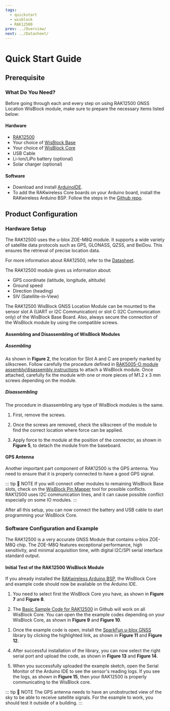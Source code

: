 ```yaml
---
tags:
  - quickstart
  - wisblock
  - RAK12500
prev: ../Overview/ 
next: ../Datasheet/ 
---
```


# Quick Start Guide

<!--
## Introduction

This guide introduces the WisBlock RAK12500 GNSS Location Module and how to program with it.

The information obtained from the WisBlock RAK12500 GNSS Location Module will then be printed over the USB debug port of the WisBlock Base board.

-->

## Prerequisite

### What Do You Need?

Before going through each and every step on using RAK12500 GNSS Location WisBlock module, make sure to prepare the necessary items listed below:

#### Hardware

- [RAK12500](https://store.rakwireless.com/collections/wisblock-sensor/products/wisblock-gnss-location-module-rak12500)
- Your choice of [WisBlock Base](https://store.rakwireless.com/collections/wisblock-base) 
- Your choice of [WisBlock Core](https://store.rakwireless.com/collections/wisblock-core)
- USB Cable
- Li-Ion/LiPo battery (optional)
- Solar charger (optional)

#### Software

- Download and install [ArduinoIDE](https://www.arduino.cc/en/Main/Software).
- To add the RAKwireless Core boards on your Arduino board, install the RAKwireless Arduino BSP. Follow the steps in the [Github repo](https://github.com/RAKWireless/RAKwireless-Arduino-BSP-Index).

## Product Configuration

### Hardware Setup

The RAK12500 uses the u-blox ZOE-M8Q module. It supports a wide variety of satellite data protocols such as GPS, GLONASS, QZSS, and BeiDou. This ensures the retrieval of precise location data.

For more information about RAK12500, refer to the [Datasheet](../Datasheet/).

The RAK12500 module gives us information about:

- GPS coordinate (latitude, longitude, altitude)
- Ground speed
- Direction (heading)
- SIV (Satellite-in-View)

The RAK12500 WisBlock GNSS Location Module can be mounted to the sensor slot A (UART or I2C Communication) or slot C (I2C Communication only) of the WisBlock Base Board. Also, always secure the connection of the WisBlock module by using the compatible screws.

<rk-img
  src="/assets/images/wisblock/rak12500/quickstart/rak12500_assembly.png"
  width="70%"
  caption="RAK12500 connection to WisBlock Base"
/>

#### Assembling and Disassembling of WisBlock Modules

##### Assembling

As shown in **Figure 2**, the location for Slot A and C are properly marked by silkscreen. Follow carefully the procedure defined in [RAK5005-O module assembly/disassembly instructions](https://docs.rakwireless.com/Knowledge-Hub/Learn/RAK5005-O-Baseboard-Installation-Guide/) to attach a WisBlock module. Once attached, carefully fix the module with one or more pieces of M1.2 x 3&nbsp;mm screws depending on the module.

<rk-img
  src="/assets/images/wisblock/rak12500/quickstart/rak12500-mounting.png"
  width="70%"
  caption="RAK12500 connection to WisBlock Base"
/>

##### Disassembling

The procedure in disassembling any type of WisBlock modules is the same. 

1. First, remove the screws.  

<rk-img
  src="/assets/images/wisblock/rak12500/quickstart/16.removing-screws.png"
  width="70%"
  caption="Removing screws from the WisBlock module"
/>

2. Once the screws are removed, check the silkscreen of the module to find the correct location where force can be applied.

<rk-img
  src="/assets/images/wisblock/rak12500/quickstart/17.detaching-silkscreen.png"
  width="70%"
  caption="Detaching silkscreen on the WisBlock module"
/>

3. Apply force to the module at the position of the connector, as shown in **Figure 5**, to detach the module from the baseboard.

<rk-img
  src="/assets/images/wisblock/rak12500/quickstart/18.detaching-module.png"
  width="70%"
  caption="Applying even forces on the proper location of a WisBlock module"
/>

#### GPS Antenna

Another important part component of RAK12500 is the GPS antenna. You need to ensure that it is properly connected to have a good GPS signal.

<rk-img
  src="/assets/images/wisblock/rak12500/quickstart/rak_12500_gps_antenna.png"
  width="35%"
  caption="GPS antenna"
/>

::: tip 📝 NOTE
If you will connect other modules to remaining WisBlock Base slots, check on the [WisBlock Pin Mapper](https://docs.rakwireless.com/Knowledge-Hub/Pin-Mapper/) tool for possible conflicts. RAK12500 uses I2C communication lines, and it can cause possible conflict especially on some IO modules. 
:::


After all this setup, you can now connect the battery and USB cable to start programming your WisBlock Core.

### Software Configuration and Example

The RAK12500 is a very accurate GNSS Module that contains u-blox ZOE-M8Q chip. The ZOE-M8Q features exceptional performance, high sensitivity, and minimal acquisition time, with digital I2C/SPI serial interface standard output. 

#### Initial Test of the RAK12500 WisBlock Module

If you already installed the [RAKwireless Arduino BSP](https://github.com/RAKWireless/RAKwireless-Arduino-BSP-Index), the WisBlock Core and example code should now be available on the Arduino IDE.

1. You need to select first the WisBlock Core you have, as shown in **Figure 7** and **Figure 8**.

<rk-img
  src="/assets/images/wisblock/rak12500/quickstart/rak4631_board.png"
  width="100%"
  caption="Selecting RAK4631 as WisBlock Core"
/>

<rk-img
  src="/assets/images/wisblock/rak12500/quickstart/rak11200_board.png"
  width="100%"
  caption="Selecting RAK11200 as WisBlock Core"
/>

2. The [Basic Sample Code for RAK12500](https://github.com/RAKWireless/WisBlock/tree/master/examples/common/sensors/RAK12500_GPS_ZOE-M8Q) in Github will work on all WisBlock Core. You can open the the example codes depending on your WisBlock Core, as shown in **Figure 9** and **Figure 10**. 

<rk-img
  src="/assets/images/wisblock/rak12500/quickstart/rak4631_example.png"
  width="100%"
  caption="Opening RAK12500 example code for RAK4631 WisBlock Core"
/>

<rk-img
  src="/assets/images/wisblock/rak12500/quickstart/rak11200_example.png"
  width="100%"
  caption="Opening RAK12500 example code for RAK11200 WisBlock Core"
/>

1. Once the example code is open, install the [SparkFun u-blox GNSS](https://github.com/sparkfun/SparkFun_u-blox_GNSS_Arduino_Library) library by clicking the highlighted link, as shown in **Figure 11** and **Figure 12**.

<rk-img
  src="/assets/images/wisblock/rak12500/quickstart/rak12500-code.png"
  width="100%"
  caption="Accessing the library used for RAK12500 Module"
/>

<rk-img
  src="/assets/images/wisblock/rak12500/quickstart/rak12500_library.png"
  width="100%"
  caption="Installing the compatible library for RAK12500 Module"
/>

4. After successful installation of the library, you can now select the right serial port and upload the code, as shown in **Figure 13** and **Figure 14**.

<rk-img
  src="/assets/images/wisblock/rak12500/quickstart/rak12500_port.png"
  width="100%"
  caption="Selecting the correct Serial Port"
/>

<rk-img
  src="/assets/images/wisblock/rak12500/quickstart/rak12500_upload.png"
  width="100%"
  caption="Uploading the RAK12500 example code"
/>

5. When you successfully uploaded the example sketch, open the Serial Monitor of the Arduino IDE to see the sensor's reading logs. If you see the logs, as shown in **Figure 15**, then your RAK12500 is properly communicating to the WisBlock core.

::: tip 📝 NOTE
The GPS antenna needs to have an unobstructed view of the sky to be able to receive satellite signals. For the example to work, you should test it outside of a building.
:::

<rk-img
  src="/assets/images/wisblock/rak12500/quickstart/rak12500_log.png"
  width="100%"
  caption="RAK12500 sensor data logs"
/>


   



